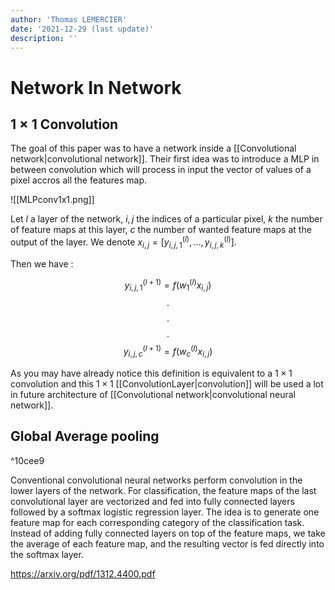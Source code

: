 ```yaml
---
author: 'Thomas LEMERCIER'
date: '2021-12-29 (last update)'
description: ''
---
```


# Network In Network


## $1 \times 1$ Convolution

The goal of this paper was to have a network inside a [[Convolutional network|convolutional network]]. Their first idea was to introduce a MLP in between convolution which will process in input the vector of values of a pixel accros all the features map. 

![[MLPconv1x1.png]]

Let $l$ a layer of the network, $i, j$ the indices of a particular pixel, $k$ the number of feature maps at this layer, $c$ the number of wanted feature maps at the output of the layer. We denote $x_{i, j}  = [y^{(l)}_{i, j, 1}, ..., y^{(l)}_{i, j, k}]$.

Then we have :

$$y^{(l+1)}_{i, j, 1} = f(w^{(l)}_{1}x_{i, j})$$
$$.$$$$.$$$$.$$
$$y^{(l+1)}_{i, j, c} = f(w^{(l)}_{c}x_{i, j})$$

As you may have already notice this definition is equivalent to a $1 \times 1$ convolution and this $1 \times 1$ [[ConvolutionLayer|convolution]] will be used a lot in future architecture of [[Convolutional network|convolutional neural network]].

## Global Average pooling
^10cee9

Conventional convolutional neural networks perform convolution in the lower layers of the network. For classification, the feature maps of the last convolutional layer are vectorized and fed into fully connected layers followed by a softmax logistic regression layer. 
The idea is to generate one feature map for each corresponding category of the classification task. Instead of adding fully connected layers on top of the feature maps, we take the average of each feature map, and the resulting vector is fed directly into the softmax layer. 

https://arxiv.org/pdf/1312.4400.pdf